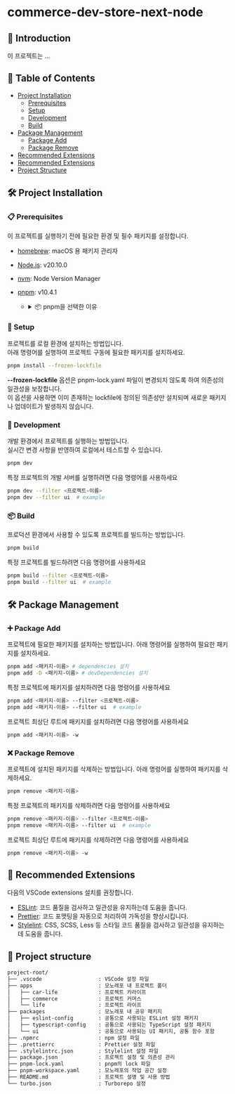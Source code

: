 # commerce-dev-store-next-node

## 📖 Introduction

이 프로젝트는 ...

## 📑 Table of Contents

- [Project Installation](#-project-installation)
  - [Prerequisites](#-prerequisites)
  - [Setup](#-setup)
  - [Development](#-development)
  - [Build](#-build)
- [Package Management](#-package-management)
  - [Package Add](#-package-add)
  - [Package Remove](#-package-remove)
- [Recommended Extensions](#-recommended-extensions)
- [Recommended Extensions](#-recommended-extensions)
- [Project Structure](#-project-structure)

## 🛠 Project Installation

### 📋 Prerequisites

이 프로젝트를 실행하기 전에 필요한 환경 및 필수 패키지를 설정합니다.

- [homebrew](https://brew.sh/): macOS 용 패키지 관리자
- [Node.js](https://nodejs.org/ko): v20.10.0
- [nvm](https://github.com/nvm-sh/nvm): Node Version Manager
- [pnpm](https://pnpm.io/installation): v10.4.1

  - <details>
      <summary>📦 pnpm을 선택한 이유</summary>

        모노레포에서는 여러 패키지를 하나의 리포지토리에서 관리하지만
        기존 패키지 매니저(npm, yarn classic)는 node_modules을 패키지별로 설치하고
        플랫한 방식으로 의존성을 관리하기 때문에 디스크 사용량이 증가하며
        유령 의존성(Phantom Dependency) 문제로 관리가 복잡해질 수 있습니다.

        Plug'n'Play(PnP) 기능은 효율적인 의존성 관리와 유령 의존성 차단을 지원하며
        이를 활용하는 pnpm과 yarn berry 같은 패키지 매니저를 고려하게 되었습니다.
        그러나 yarn berry는 yarn classic과 100% 호환되지 않아
        기존 프로젝트에서 마이그레이션 시 문제가 발생할 가능성이 있습니다.

        하여 pnpm은 다음과 같은 이유로 채택하였습니다.

        ✅ 더 빠르고 효율적인 의존성 관리
        ✅ 모든 의존성을 프로젝트별로 격리하여 유령 의존성 차단
        ✅ 모노레포 환경에서 Turborepo와의 뛰어난 호환성으로 빌드 속도 최적화
        ✅ 기존 프로젝트 매니저와의 충돌 없음

    </details>

### 🔧 Setup

프로젝트를 로컬 환경에 설치하는 방법입니다.  
아래 명령어를 실행하여 프로젝트 구동에 필요한 패키지를 설치하세요.

```bash
pnpm install --frozen-lockfile
```

**--frozen-lockfile** 옵션은 pnpm-lock.yaml 파일이 변경되지 않도록 하여 의존성의 일관성을 보장합니다.  
이 옵션을 사용하면 이미 존재하는 lockfile에 정의된 의존성만 설치되며 새로운 패키지나 업데이트가 발생하지 않습니다.

### 🚀 Development

개발 환경에서 프로젝트를 실행하는 방법입니다.  
실시간 변경 사항을 반영하여 로컬에서 테스트할 수 있습니다.

```bash
pnpm dev
```

특정 프로젝트의 개발 서버를 실행하려면 다음 명령어를 사용하세요

```bash
pnpm dev --filter <프로젝트-이름>
pnpm dev --filter ui  # example
```

### 📦 Build

프로덕션 환경에서 사용할 수 있도록 프로젝트를 빌드하는 방법입니다.

```bash
pnpm build
```

특정 프로젝트를 빌드하려면 다음 명령어를 사용하세요

```bash
pnpm build --filter <프로젝트-이름>
pnpm build --filter ui  # example
```

## 🛠 Package Management

### ➕ Package Add

프로젝트에 필요한 패키지를 설치하는 방법입니다. 아래 명령어를 실행하여 필요한 패키지를 설치하세요.

```bash
pnpm add <패키지-이름> # dependencies 설치
pnpm add -D <패키지-이름> # devDependencies 설치
```

특정 프로젝트에 패키지를 설치하려면 다음 명령어를 사용하세요

```bash
pnpm add <패키지-이름> --filter <프로젝트-이름>
pnpm add <패키지-이름> --filter ui  # example
```

프로젝트 최상단 루트에 패키지를 설치하려면 다음 명령어를 사용하세요

```bash
pnpm add <패키지-이름> -w
```

### ❌ Package Remove

프로젝트에 설치된 패키지를 삭제하는 방법입니다. 아래 명령어를 실행하여 패키지를 삭제하세요.

```bash
pnpm remove <패키지-이름>
```

특정 프로젝트의 패키지를 삭제하려면 다음 명령어를 사용하세요

```bash
pnpm remove <패키지-이름> --filter <프로젝트-이름>
pnpm remove <패키지-이름> --filter ui  # example
```

프로젝트 최상단 루트에 패키지를 삭제하려면 다음 명령어를 사용하세요

```bash
pnpm remove <패키지-이름> -w
```

## 🔌 Recommended Extensions

다음의 VSCode extensions 설치를 권장합니다.

- [ESLint](https://marketplace.visualstudio.com/items?itemName=dbaeumer.vscode-eslint): 코드 품질을 검사하고 일관성을
  유지하는데 도움을 줍니다.
- [Prettier](https://marketplace.visualstudio.com/items?itemName=esbenp.prettier-vscode): 코드 포맷팅을 자동으로
  처리하여 가독성을 향상시킵니다.
- [Stylelint](https://marketplace.visualstudio.com/items?itemName=stylelint.vscode-stylelint): CSS, SCSS, Less 등 스타일
  코드 품질을 검사하고 일관성을 유지하는데 도움을 줍니다.

## 📂 Project structure

```bash
project-root/
├── .vscode                  : VSCode 설정 파일
├── apps                     : 모노레포 내 프로젝트 폴더
│   ├── car-life             : 프로젝트 카라이프
│   ├── commerce             : 프로젝트 커머스
│   └── life                 : 프로젝트 라이프
├── packages                 : 모노레포 내 공유 패키지
│   ├── eslint-config        : 공통으로 사용되는 ESLint 설정 패키지
│   ├── typescript-config    : 공통으로 사용되는 TypeScript 설정 패키지
│   └── ui                   : 공통으로 사용되는 UI 패키지, 공통 함수 포함
├── .npmrc                   : npm 설정 파일
├── .prettierrc              : Prettier 설정 파일
├── .stylelintrc.json        : Stylelint 설정 파일
├── package.json             : 프로젝트 설정 및 의존성 관리
├── pnpm-lock.yaml           : pnpm의 lock 파일
├── pnpm-workspace.yaml      : 모노레포의 작업 공간 설정
├── README.md                : 프로젝트 설명 및 사용 방법
└── turbo.json               : Turborepo 설정

```
